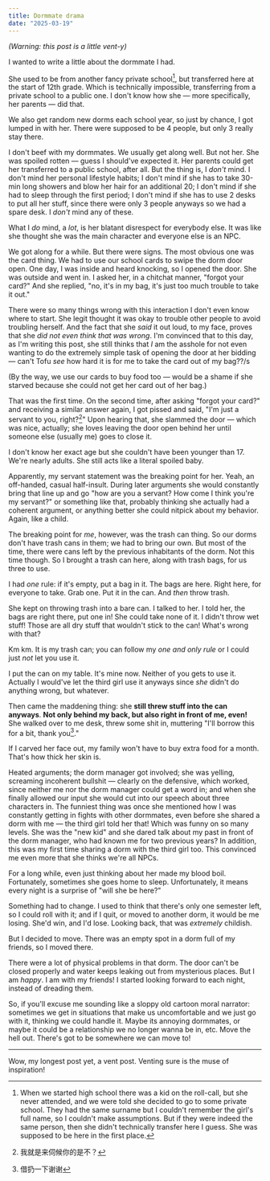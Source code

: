 ```yaml
---
title: Dormmate drama
date: "2025-03-19"
---
```


*(Warning: this post is a little vent-y)*

I wanted to write a little about the dormmate I had.

She used to be from another fancy private school[^1], but transferred here at the start of 12th grade. Which is technically impossible, transferring from a private school to a public one. I don't know how she — more specifically, her parents — did that.

We also get random new dorms each school year, so just by chance, I got lumped in with her. There were supposed to be 4 people, but only 3 really stay there.

I don't beef with my dormmates. We usually get along well. But not her. She was spoiled rotten — guess I should've expected it. Her parents could get her transferred to a public school, after all. But the thing is, I *don't* mind. I don't mind her personal lifestyle habits; I don't mind if she has to take 30-min long showers and blow her hair for an additional 20; I don't mind if she had to sleep through the first period; I don't mind if she has to use 2 desks to put all her stuff, since there were only 3 people anyways so we had a spare desk. I *don't* mind any of these.

What I *do* mind, a *lot*, is her blatant disrespect for everybody else. It was like she thought she was the main character and everyone else is an NPC.

We got along for a while. But there were signs. The most obvious one was the card thing. We had to use our school cards to swipe the dorm door open. One day, I was inside and heard knocking, so I opened the door. She was outside and went in. I asked her, in a chitchat manner, "forgot your card?" And she replied, "no, it's in my bag, it's just too much trouble to take it out."

There were so many things wrong with this interaction I don't even know where to start. She legit thought it was okay to trouble other people to avoid troubling herself. And the fact that she *said* it out loud, to my face, proves that she *did not even think that was wrong*. I'm convinced that to this day, as I'm writing this post, she still thinks that *I* am the asshole for not even wanting to do the extremely simple task of opening the door at her bidding — can't Tofu *see* how hard it is for me to take the card out of my bag??/s

(By the way, we use our cards to buy food too — would be a shame if she starved because she could not get her card out of her bag.)

That was the first time. On the second time, after asking "forgot your card?" and receiving a similar answer again, I got pissed and said, "I'm just a servant to you, right?[^2]" Upon hearing that, she slammed the door — which was nice, actually; she loves leaving the door open behind her until someone else (usually me) goes to close it.

I don't know her exact age but she couldn't have been younger than 17. We're nearly adults. She still acts like a literal spoiled baby.

Apparently, my servant statement was the breaking point for her. Yeah, an off-handed, casual half-insult. During later arguments she would constantly bring that line up and go "how are you a servant? How come I think you're my servant?" or something like that, probably thinking she actually had a coherent argument, or anything better she could nitpick about my behavior. Again, like a child.

The breaking point for *me*, however, was the trash can thing. So our dorms don't have trash cans in them; we had to bring our own. But most of the time, there were cans left by the previous inhabitants of the dorm. Not this time though. So I brought a trash can here, along with trash bags, for us three to use.

I had *one* rule: if it's empty, put a bag in it. The bags are here. Right here, for everyone to take. Grab one. Put it in the can. And *then* throw trash.

She kept on throwing trash into a bare can. I talked to her. I told her, the bags are right there, put one in! She could take none of it. I didn't throw wet stuff! Those are all dry stuff that wouldn't stick to the can! What's wrong with that?

Km km. It is my trash can; you can follow my *one and only rule* or I could just *not* let you use it.

I put the can on my table. It's mine now. Neither of you gets to use it. Actually I would've let the third girl use it anyways since *she* didn't do anything wrong, but whatever.

Then came the maddening thing: she **still threw stuff into the can anyways**. **Not only behind my back, but also right in front of me, even!** She walked over to me desk, threw some shit in, muttering "I'll borrow this for a bit, thank you[^3]."

If I carved her face out, my family won't have to buy extra food for a month. That's how thick her skin is.

Heated arguments; the dorm manager got involved; she was yelling, screaming incoherent bullshit — clearly on the defensive, which worked, since neither me nor the dorm manager could get a word in; and when she finally allowed our input she would cut into our speech about three characters in. The funniest thing was once she mentioned how I was constantly getting in fights with other dormmates, even before she shared a dorm with me — the third girl told her that! Which was funny on so many levels. She was the "new kid" and she dared talk about my past in front of the dorm manager, who had known me for two previous years? In addition, this was my first time sharing a dorm with the third girl too. This convinced me even more that she thinks we're all NPCs.

For a long while, even just thinking about her made my blood boil. Fortunately, sometimes she goes home to sleep. Unfortunately, it means every night is a surprise of "will she be here?"

Something had to change. I used to think that there's only one semester left, so I could roll with it; and if I quit, or moved to another dorm, it would be me losing. She'd win, and I'd lose. Looking back, that was *extremely* childish.

But I decided to move. There was an empty spot in a dorm full of my friends, so I moved there.

There were a lot of physical problems in that dorm. The door can't be closed properly and water keeps leaking out from mysterious places. But I am *happy*. I am with my friends! I started looking forward to each night, instead of dreading them.

So, if you'll excuse me sounding like a sloppy old cartoon moral narrator: sometimes we get in situations that make us uncomfortable and we just go with it, thinking we could handle it. Maybe its annoying dormmates, or maybe it could be a relationship we no longer wanna be in, etc. Move the hell out. There's got to be somewhere we can move to!

---

Wow, my longest post yet, a vent post. Venting sure is the muse of inspiration!

[^1]: When we started high school there was a kid on the roll-call, but she never attended, and we were told she decided to go to some private school. They had the same surname but I couldn't remember the girl's full name, so I couldn't make assumptions. But if they were indeed the same person, then she didn't technically transfer here I guess. She was supposed to be here in the first place.
[^2]: 我就是来伺候你的是不？
[^3]: 借扔一下谢谢
